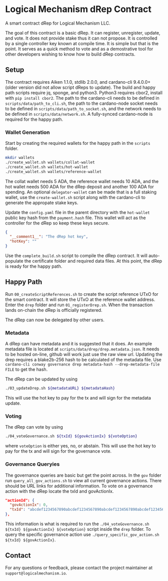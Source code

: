 # Logical Mechanism dRep Contract

A smart contract dRep for Logical Mechanism LLC.

The goal of this contract is a basic dRep. It can register, unregister, update, and vote. It does not provide stake thus it can not propose. It is controlled by a single controller key known at compile time. It is simple but that is the point. It serves as a quick method to vote and as a demostrative tool for other developers wishing to know how to build dRep contracts.

## Setup

The contract requires Aiken 1.1.0, stdlib 2.0.0, and cardano-cli 9.4.0.0+ (older version did not allow script dReps to update). The build and happy path scripts require jq, sponge, and python3. Python3 requires cbor2, install with `pip install cbor2`. The path to the cardano-cli needs to be defined in `scripts/data/path_to_cli.sh`, the path to the cardano-node socket needs to be defined in `scripts/data/path_to_socket.sh`, and the network needs to be defined in `scripts/data/network.sh`. A fully-synced cardano-node is required for the happy path.

### Wallet Generation

Start by creating the required wallets for the happy path in the `scripts` folder.

```bash
mkdir wallets
./create_wallet.sh wallets/collat-wallet
./create_wallet.sh wallets/hot-wallet
./create_wallet.sh wallets/reference-wallet
```

The collat wallet needs 5 ADA, the reference wallet needs 10 ADA, and the hot wallet needs 500 ADA for the dRep deposit and another 100 ADA for spending. An optional `delegator-wallet` can be made that is a full staking wallet, use the `create-wallet.sh` script along with the cardano-cli to generate the appropate stake keys.

Update the `config.yaml` file in the parent directory with the `hot-wallet` public key hash from the `payment.hash` file. This wallet will act as the controller for the dRep so keep these keys secure.

```json
{
  "__comment1__": "The dRep hot key",
  "hotKey": ""
}
```

Use the `complete_build.sh` script to compile the dRep contract. It will auto-populate the certificate folder and required data files. At this point, the dRep is ready for the happy path.

## Happy Path

Run `00_createScriptReferences.sh` to create the script reference UTxO for the smart contract. It will store the UTxO at the reference wallet address. Enter the `drep` folder and run `01_registerDrep.sh`. When the transaction lands on-chain the dRep is officially registered.

The dRep can now be delegated by other users.

### Metadata

A dRep can have metadata and it is suggested that it does. An example metadata file is located at `scripts/data/drep/drep.metadata.json`. It needs to be hosted on-line, github will work just use the raw view url. Updating the drep requires a blake2b-256 hash to be calculated of the metadata file. Use `cardano-cli conway governance drep metadata-hash --drep-metadata-file FILE` to get the hash.

The dRep can be updated by using

```bash
./03_updateDrep.sh ${metadataURL} ${metadataHash}
```

This will use the hot key to pay for the tx and will sign for the metadata update.

### Voting

The dRep can vote by using

```bash
./04_voteGovernance.sh ${txId} ${govActionIx} ${voteOption}
```

where `voteOption` is either yes, no, or abstain. This will use the hot key to pay for the tx and will sign for the governance vote.

### Governance Queryies

The governance queries are basic but get the point across. In the `gov` folder run `query_all_gov_actions.sh` to view all current governance actions. There should be URL links for additional information. To vote on a governance action with the dRep locate the txId and govActionIx.

```json
"actionId": {
  "govActionIx": 0,
  "txId": "abcdef1234567890abcdef1234567890abcdef1234567890abcdef1234567890"
},
```

This information is what is required to run the `./04_voteGovernance.sh ${txId} ${govActionIx} ${voteOption}` script inside the `drep` folder. To query the specific governance action use `./query_specific_gov_action.sh  ${txId} ${govActionIx}`.

## Contact

For any questions or feedback, please contact the project maintainer at `support@logicalmechanism.io`.

